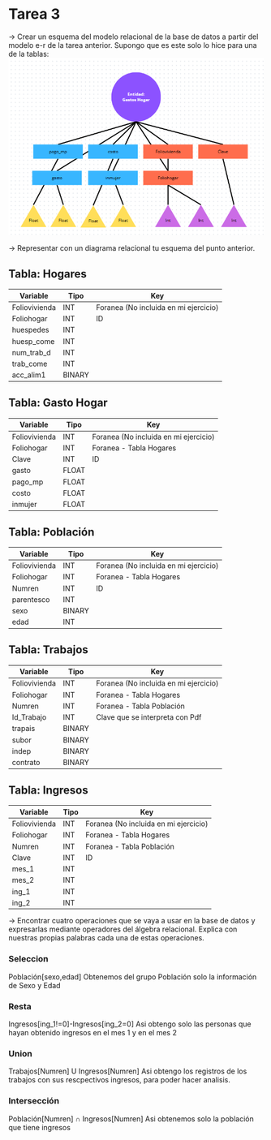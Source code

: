 # Tarea 3
-> Crear un esquema del modelo relacional de la base de datos a partir del modelo e-r de la tarea anterior.
Supongo que es este solo lo hice para una de la tablas:
![Tabla](https://github.com/MauSierra/Curso_Base_de_Datos/blob/4e97aef9663104a48ff502c9ba6d5c0f6ca45b13/Diagrama%20Tarea%203.png)


-> Representar con un diagrama relacional tu esquema del punto anterior.

## Tabla: Hogares

| Variable | Tipo | Key |
|----------|-----|------------|
| Foliovivienda | INT |Foranea (No incluida en mi ejercicio) |
|Foliohogar | INT | ID |
|huespedes | INT | |
|huesp_come | INT | |
|num_trab_d | INT | |
|trab_come  | INT | |
|acc_alim1 | BINARY | |

## Tabla: Gasto Hogar
| Variable | Tipo | Key |
|----------|-----|------------|
| Foliovivienda | INT |Foranea (No incluida en mi ejercicio) |
| Foliohogar | INT| Foranea - Tabla Hogares |
| Clave | INT | ID |
| gasto | FLOAT | |
| pago_mp | FLOAT | |
|costo | FLOAT | | 
|inmujer| FLOAT | |

## Tabla: Población
| Variable | Tipo | Key |
|----------|-----|------------|
| Foliovivienda | INT |Foranea (No incluida en mi ejercicio) |
| Foliohogar | INT| Foranea - Tabla Hogares |
| Numren | INT | ID |
| parentesco | INT | |
| sexo | BINARY | |
| edad | INT | |

## Tabla: Trabajos
| Variable | Tipo | Key |
|----------|-----|------------|
| Foliovivienda | INT |Foranea (No incluida en mi ejercicio) |
| Foliohogar | INT| Foranea - Tabla Hogares |
| Numren | INT | Foranea - Tabla Población |
| Id_Trabajo | INT | Clave que se interpreta con Pdf |
| trapais | BINARY | |
| subor | BINARY | |
| indep | BINARY | |
| contrato | BINARY | |

## Tabla: Ingresos
| Variable | Tipo | Key |
|----------|-----|------------|
| Foliovivienda | INT |Foranea (No incluida en mi ejercicio) |
| Foliohogar | INT| Foranea - Tabla Hogares |
| Numren | INT | Foranea - Tabla Población |
| Clave | INT | ID |
| mes_1 | INT | |
| mes_2 | INT | |
| ing_1 | INT | |
| ing_2 | INT | |

-> Encontrar cuatro operaciones que se vaya a usar en la base de datos y expresarlas mediante operadores del álgebra relacional. Explica con nuestras propias palabras cada una de estas operaciones.

### Seleccion
Población[sexo,edad]
Obtenemos del grupo Población solo la información de Sexo y Edad

### Resta
Ingresos[ing_1!=0]-Ingresos[ing_2=0]
Asi obtengo solo las personas que hayan obtenido ingresos en el mes 1 y en el mes 2

### Union
Trabajos[Numren] U Ingresos[Numren]
Asi obtengo los registros de los trabajos con sus rescpectivos ingresos, para poder hacer analisis.

### Intersección
Población[Numren] ∩ Ingresos[Numren]
Asi obtenemos solo la población que tiene ingresos
